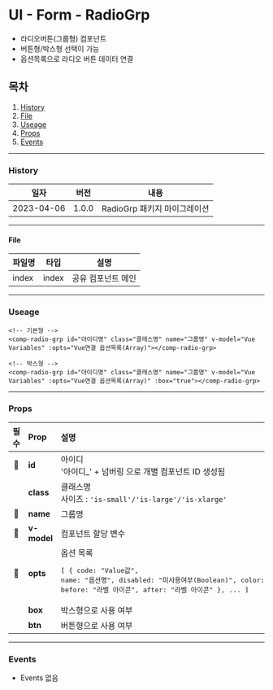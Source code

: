 # UI - Form - RadioGrp

-   라디오버튼(그룹형) 컴포넌트
-   버튼형/박스형 선택이 가능
-   옵션목록으로 라디오 버튼 데이터 연결

## 목차

1. [History](#history)
2. [File](#file)
3. [Useage](#useage)
4. [Props](#props)
5. [Events](#events)

---

### History

| 일자       | 버전  | 내용                         |
| ---------- | ----- | ---------------------------- |
| 2023-04-06 | 1.0.0 | RadioGrp 패키지 마이그레이션 |

---

#### File

| 파일명 | 타입  | 설명               |
| ------ | ----- | ------------------ |
| index  | index | 공유 컴포넌트 메인 |

---

### Useage

```vue
<!-- 기본형 -->
<comp-radio-grp id="아이디명" class="클래스명" name="그룹명" v-model="Vue Variables" :opts="Vue연결 옵션목록(Array)"></comp-radio-grp>

<!-- 박스형 -->
<comp-radio-grp id="아이디명" class="클래스명" name="그룹명" v-model="Vue Variables" :opts="Vue연결 옵션목록(Array)" :box="true"></comp-radio-grp>
```

---

### Props

|           필수            | Prop        | 설명                                                                                                                                                                    | 타입/값         | Default |
| :-----------------------: | :---------- | :---------------------------------------------------------------------------------------------------------------------------------------------------------------------- | --------------- | ------- |
| :triangular_flag_on_post: | **id**      | 아이디<br>'아이디\_' + 넘버링 으로 개별 컴포넌트 ID 생성됨                                                                                                              | `String`        |         |
|                           | **class**   | 클래스명<br> 사이즈 : `'is-small'/'is-large'/'is-xlarge'`                                                                                                               | `String`        |         |
| :triangular_flag_on_post: | **name**    | 그룹명                                                                                                                                                                  | `String`        |         |
| :triangular_flag_on_post: | **v-model** | 컴포넌트 할당 변수                                                                                                                                                      | `Vue Variables` |         |
| :triangular_flag_on_post: | **opts**    | 옵션 목록<br><pre>[ { code: "Value값", name: "옵션명", disabled: "미사용여부(Boolean)", color: "커스텀컬러", before: "라벨 아이콘", after: "라벨 아이콘" }, ... ]</pre> | `Array`         |         |
|                           | **box**     | 박스형으로 사용 여부                                                                                                                                                    | `Boolean`       | false   |
|                           | **btn**     | 버튼형으로 사용 여부                                                                                                                                                    | `Boolean`       | false   |

---

### Events

-   Events 없음
